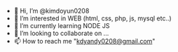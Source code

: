 - 👋 Hi, I’m @kimdoyun0208
- 👀 I’m interested in WEB (html, css, php, js, mysql etc..)
- 🌱 I’m currently learning NODE JS
- 💞️ I’m looking to collaborate on ...
- 📫 How to reach me "kdyandy0208@gmail.com"

<!---
kimdoyun0208/kimdoyun0208 is a ✨ special ✨ repository because its `README.md` (this file) appears on your GitHub profile.
You can click the Preview link to take a look at your changes.
--->
